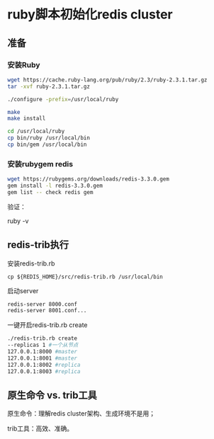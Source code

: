 # ruby脚本初始化redis cluster

## 准备

### 安装Ruby

```bash
wget https://cache.ruby-lang.org/pub/ruby/2.3/ruby-2.3.1.tar.gz
tar -xvf ruby-2.3.1.tar.gz

./configure -prefix=/usr/local/ruby

make
make install

cd /usr/local/ruby
cp bin/ruby /usr/local/bin
cp bin/gem /usr/local/bin
```



### 安装rubygem redis

```bash
wget https://rubygems.org/downloads/redis-3.3.0.gem
gem install -l redis-3.3.0.gem
gem list -- check redis gem
```

验证：

ruby -v



## redis-trib执行

安装redis-trib.rb

```
cp ${REDIS_HOME}/src/redis-trib.rb /usr/local/bin
```

启动server

```bash
redis-server 8000.conf
redis-server 8001.conf...
```

一键开启redis-trib.rb create

```bash
./redis-trib.rb create 
--replicas 1 #一个从节点
127.0.0.1:8000 #master
127.0.0.1:8001 #master
127.0.0.1:8002 #replica
127.0.0.1:8003 #replica
```



## 原生命令 vs. trib工具

原生命令：理解redis cluster架构、生成环境不是用；

trib工具：高效、准确。
